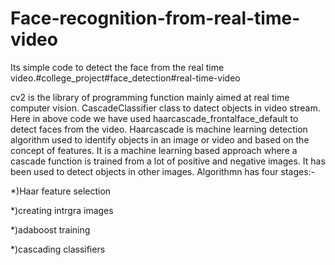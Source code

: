 # Face-recognition-from-real-time-video
Its simple code to detect the face from the real time video.#college_project#face_detection#real-time-video

cv2 is the library of programming function mainly aimed at real time computer vision.
CascadeClassifier class to datect objects in video stream.
Here in above code we have used haarcascade_frontalface_default to detect faces from the video.
Haarcascade is machine learning detection algorithm used to identify objects in an image or video and based on the concept of features.
It is a machine learning based approach where a cascade function is trained from a lot of positive and negative images. It has been used to detect objects in other images.
Algorithmn has four stages:-

*)Haar feature selection

*)creating intrgra images

*)adaboost training

*)cascading classifiers



